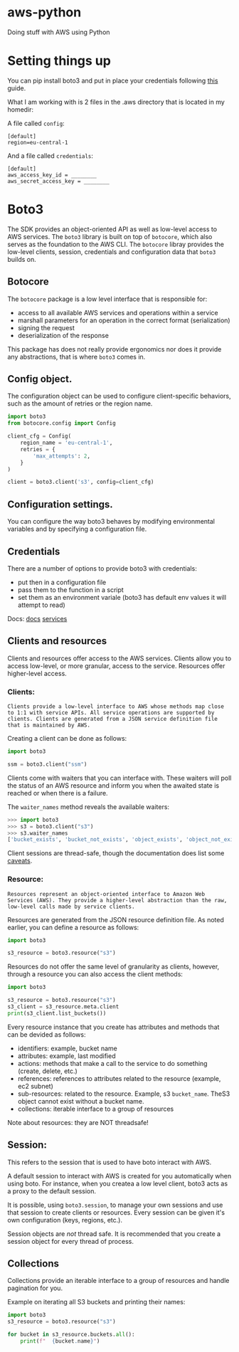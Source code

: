 # aws-python
Doing stuff with AWS using Python


# Setting things up

You can pip install boto3 and put in place your credentials following [this](https://docs.aws.amazon.com/rekognition/latest/dg/setup-awscli-sdk.html) guide.

What I am working with is 2 files in the .aws directory that is located in my homedir:

A file called `config`:
```
[default]
region=eu-central-1
```

And a file called `credentials`:
```
[default]
aws_access_key_id = ________
aws_secret_access_key = ________
```

# Boto3

The SDK provides an object-oriented API as well as low-level access to AWS services. The `boto3` library is built on top of `botocore`, which also serves as the foundation to the AWS CLI. The `botocore` libray provides the low-level clients, session, credentials and configuration data that `boto3` builds on.

## Botocore

The `botocore` package is a low level interface that is responsible for:
- access to all available AWS services and operations within a service
- marshall parameters for an operation in the correct format (serialization)
- signing the request
- deserialization of the response


This package has does not really provide ergonomics nor does it provide any abstractions, that is where `boto3` comes in.

## Config object.

The configuration object can be used to configure client-specific behaviors, such as the amount of retries or the region name.

```python
import boto3
from botocore.config import Config

client_cfg = Config(
    region_name = 'eu-central-1',    
    retries = {
        'max_attempts': 2,
    }
)

client = boto3.client('s3', config=client_cfg)
```

## Configuration settings.

You can configure the way boto3 behaves by modifying environmental variables and by specifying a configuration file.

## Credentials

There are a number of options to provide boto3 with credentials:
- put then in a configuration file
- pass them to the function in a script
- set them as an environment variale (boto3 has default env values it will attempt to read)

Docs:
[docs](https://boto3.amazonaws.com/v1/documentation/api/latest/index.html#)
[services](https://boto3.amazonaws.com/v1/documentation/api/latest/reference/services/index.html)

## Clients and resources

Clients and resources offer access to the AWS services. Clients allow you to access low-level, or more granular, access to the service. Resources offer higher-level access. 

### Clients:

```
Clients provide a low-level interface to AWS whose methods map close to 1:1 with service APIs. All service operations are supported by clients. Clients are generated from a JSON service definition file that is maintained by AWS.
```

Creating a client can be done as follows:

```python
import boto3

ssm = boto3.client("ssm")
```


Clients come with waiters that you can interface with. These waiters will poll the status of an AWS resource and inform you when the awaited state is reached or when there is a failure.

The `waiter_names` method reveals the available waiters:

```python
>>> import boto3
>>> s3 = boto3.client("s3")
>>> s3.waiter_names
['bucket_exists', 'bucket_not_exists', 'object_exists', 'object_not_exists']

```

Client sessions are thread-safe, though the documentation does list some [caveats](https://boto3.amazonaws.com/v1/documentation/api/latest/guide/clients.html#caveats).


### Resource:

```
Resources represent an object-oriented interface to Amazon Web Services (AWS). They provide a higher-level abstraction than the raw, low-level calls made by service clients.
```

Resources are generated from the JSON resource definition file. As noted earlier, you can define a resource as follows:

```python
import boto3

s3_resource = boto3.resource("s3")
```

Resources do not offer the same level of granularity as clients, however, through a resource you can also access the client methods:

```python
import boto3

s3_resource = boto3.resource("s3")
s3_client = s3_resource.meta.client
print(s3_client.list_buckets())
```

Every resource instance that you create has attributes and methods that can be devided as follows:
- identifiers: example, bucket name
- attributes: example, last modified
- actions: methods that make a call to the service to do something (create, delete, etc.)
- references: references to attributes related to the resource (example, ec2 subnet)
- sub-resources: related to the resource. Example, s3 `bucket_name`. TheS3 object cannot exist without a bucket name.
- collections: iterable interface to a group of resources

Note about resources: they are NOT threadsafe!

## Session:

This refers to the session that is used to have boto interact with AWS. 

A default session to interact with AWS is created for you automatically when using boto. For instance, when you createa a low level client, boto3 acts as a proxy to the default session.

It is possible, using `boto3.session`, to manage your own sessions and use that session to create clients or resources. Every session can be given it's own configuration (keys, regions, etc.).

Session objects are _not_ thread safe. It is recommended that you create a session object for every thread of process.


## Collections

Collections provide an iterable interface to a group of resources and handle pagination for you.


Example on iterating all S3 buckets and printing their names:
```python
import boto3
s3_resource = boto3.resource("s3")

for bucket in s3_resource.buckets.all():
    print(f"  {bucket.name}")
```